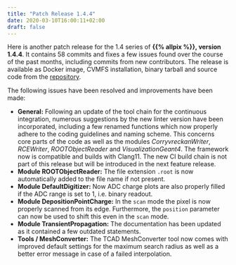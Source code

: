 ```yaml
---
title: "Patch Release 1.4.4"
date: 2020-03-10T16:00:11+02:00
draft: false
---
```


Here is another patch release for the 1.4 series of **{{% allpix %}}, version 1.4.4**.
It contains 58 commits and fixes a few issues found over the course of the past months, including commits from new contributors.
The release is available as Docker image, CVMFS installation, binary tarball and source code from the [repository](https://gitlab.cern.ch/allpix-squared/allpix-squared/).

The following issues have been resolved and improvements have been made:
<!--more-->

* **General:** Following an update of the tool chain for the continuous integration, numerous suggestions by the new linter version have been incorporated, including a few renamed functions which now properly adhere to the coding guidelines and naming scheme. This concerns core parts of the code as well as the modules _CorryvreckanWriter_, _RCEWriter_, _ROOTObjectReader_ and _VisualizationGeant4_. The framework now is compatible and builds with Clang11.
The new CI build chain is not part of this release but will be introduced in the next feature release.
* **Module ROOTObjectReader:** The file extension `.root` is now automatically added to the file name if not present.
* **Module DefaultDigitizer:** Now ADC charge plots are also properly filled if the ADC range is set to 1, i.e. binary readout.
* **Module DepositionPointCharge:** In the `scan` mode the pixel is now properly scanned from its edge. Furthermore, the `position` parameter can now be used to shift this even in the `scan` mode.
* **Module TransientPropagation:** The documentation has been updated as it contained a few outdated statements.
* **Tools / MeshConverter:** The TCAD MeshConverter tool now comes with improved default settings for the maximum search radius as well as a better error message in case of a failed interpolation.
